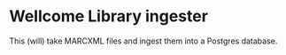 # Wellcome Library ingester

This (will) take MARCXML files and ingest them into a Postgres database.